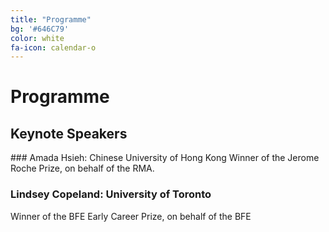 ```yaml
---
title: "Programme"
bg: '#646C79'
color: white
fa-icon: calendar-o
---
```


# Programme 
<h2 align="left"> Keynote Speakers </h2>
### Amada Hsieh: Chinese University of Hong Kong
Winner of the Jerome Roche Prize, on behalf of the RMA.

### Lindsey Copeland: University of Toronto
Winner of the BFE Early Career Prize, on behalf of the BFE